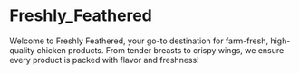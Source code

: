 # Freshly_Feathered
Welcome to Freshly Feathered, your go-to destination for farm-fresh, high-quality chicken products. From tender breasts to crispy wings, we ensure every product is packed with flavor and freshness!
